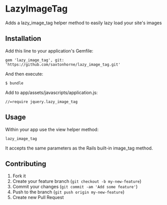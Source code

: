 # LazyImageTag

Adds a lazy_image_tag helper method to easily lazy load your site's images

## Installation

Add this line to your application's Gemfile:

	gem 'lazy_image_tag', git: 'https://github.com/saxtonhorne/lazy_image_tag.git'

And then execute:

	$ bundle

Add to app/assets/javascripts/application.js:

	//=require jquery.lazy_image_tag


## Usage

Within your app use the view helper method:
		
	lazy_image_tag

It accepts the same parameters as the Rails built-in image_tag method.

## Contributing

1. Fork it
2. Create your feature branch (`git checkout -b my-new-feature`)
3. Commit your changes (`git commit -am 'Add some feature'`)
4. Push to the branch (`git push origin my-new-feature`)
5. Create new Pull Request
